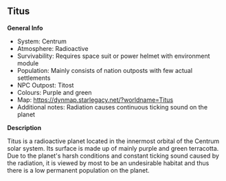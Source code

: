 ## Titus

**General Info**

* System: Centrum
* Atmosphere: Radioactive
* Survivability: Requires space suit or power helmet with environment module
* Population: Mainly consists of nation outposts with few actual settlements
* NPC Outpost: Titost
* Colours: Purple and green
* Map: https://dynmap.starlegacy.net/?worldname=Titus
* Additional notes: Radiation causes continuous ticking sound on the planet

**Description**

Titus is a radioactive planet located in the innermost orbital of the Centrum solar system. Its surface is made up of mainly purple and green terracotta. 
Due to the planet's harsh conditions and constant ticking sound caused by the radiation, it is viewed by most to be an undesirable habitat and thus there is a low permanent population on the planet.
